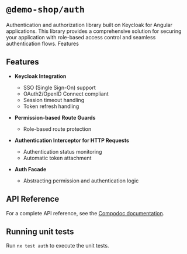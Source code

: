 # `@demo-shop/auth`

Authentication and authorization library built on Keycloak for Angular applications. This library provides a comprehensive solution for securing your application with role-based access control and seamless authentication flows.
Features

## Features

- **Keycloak Integration**

  - SSO (Single Sign-On) support
  - OAuth2/OpenID Connect compliant
  - Session timeout handling
  - Token refresh handling

- **Permission-based Route Guards**

  - Role-based route protection

- **Authentication Interceptor for HTTP Requests**

  - Authentication status monitoring
  - Automatic token attachment

- **Auth Facade**
  - Abstracting permission and authentication logic

## API Reference

For a complete API reference, see the [Compodoc documentation](/apps/frontend/docs/compodoc).

## Running unit tests

Run `nx test auth` to execute the unit tests.
